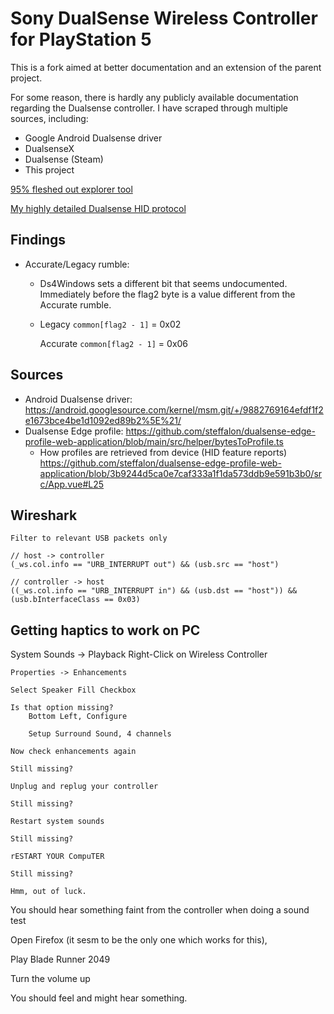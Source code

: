 # Sony DualSense Wireless Controller for PlayStation 5

This is a fork aimed at better documentation and an extension of the parent project.

For some reason, there is hardly any publicly available documentation regarding
the Dualsense controller. I have scraped through multiple sources, including:
- Google Android Dualsense driver
- DualsenseX
- Dualsense (Steam)
- This project

[95% fleshed out explorer tool](https://ricosolana.github.io/dualsense/dualsense-explorer.html)

[My highly detailed Dualsense HID protocol](https://ricosolana.github.io/dualsense/protocol.html)

## Findings
- Accurate/Legacy rumble:
  - Ds4Windows sets a different bit that seems undocumented. Immediately
    before the flag2 byte is a value different from the Accurate rumble.
  - Legacy `common[flag2 - 1]` = 0x02
    
    Accurate `common[flag2 - 1]` = 0x06

## Sources
- Android Dualsense driver: https://android.googlesource.com/kernel/msm.git/+/9882769164efdf1f2e1673bce4be1d1092ed89b2%5E%21/
- Dualsense Edge profile: https://github.com/steffalon/dualsense-edge-profile-web-application/blob/main/src/helper/bytesToProfile.ts
  - How profiles are retrieved from device (HID feature reports) https://github.com/steffalon/dualsense-edge-profile-web-application/blob/3b9244d5ca0e7caf333a1f1da573ddb9e591b3b0/src/App.vue#L25

## Wireshark
    Filter to relevant USB packets only

    // host -> controller
    (_ws.col.info == "URB_INTERRUPT out") && (usb.src == "host")

    // controller -> host
    ((_ws.col.info == "URB_INTERRUPT in") && (usb.dst == "host")) && (usb.bInterfaceClass == 0x03)

## Getting haptics to work on PC

System Sounds -> Playback
    Right-Click on Wireless Controller
    
    Properties -> Enhancements
    
    Select Speaker Fill Checkbox
    
    Is that option missing?
        Bottom Left, Configure

        Setup Surround Sound, 4 channels
        
    Now check enhancements again
    
    Still missing?
    
    Unplug and replug your controller
    
    Still missing?
    
    Restart system sounds
    
    Still missing?
    
    rESTART YOUR CompuTER
    
    Still missing?
    
    Hmm, out of luck.
    
You should hear something faint from the controller when doing a sound test

Open Firefox (it sesm to be the only one which works for this),

Play Blade Runner 2049

Turn the volume up

You should feel and might hear something.

